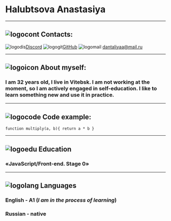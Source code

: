 # Halubtsova Anastasiya

***
## ![logocont](https://www.lapar-the.fr/modules/blockreassurance/img/reassurance-3-1.jpg) Contacts:
![logodis](https://www.baikalctf.ru/attachments/Image/dc.png)[Discord](https://discordapp.com/users/560855524233576450)
  ![logogit](https://raw.githubusercontent.com/bipio-server/bip-pod-github/master/github.png)[GitHub](https://github.com/Dantaliyaa)
![logomail](https://3.bp.blogspot.com/-ujn5KWoYfEg/XCvZSlJ-xDI/AAAAAAAAAaI/dwCZz_peDHoIMquM2A_q9SbXjKpY_nVjwCLcBGAs/s1600/mail.png) <dantaliyaa@mail.ru> 

***

## ![logoicon](https://www.solutionsfitness.com/wp-content/uploads/2017/11/icon-achieve.png) About myself:
### I am 32 years old, I live in Vitebsk. I am not working at the moment, so I am actively engaged in self-education. I like to learn something new and use it in practice.

***

## ![logocode](https://i.stack.imgur.com/oF9z6.png?s=32&g=1) Code example:
`function multiply(a, b){
  return a * b
}`

***

## ![logoedu](https://i1.wp.com/arteninaoltu.com/wp-content/uploads/2015/04/gears31.png) Education
### «JavaScript/Front-end. Stage 0»

***

## ![logolang](https://www.poems-and-quotes.com/img/photos/50/506288_tb.png) Languages
### English - A1 (*I am in the process of learning*)
### Russian - native